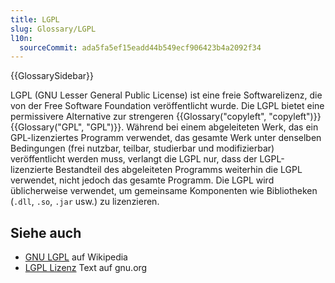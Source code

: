 ```yaml
---
title: LGPL
slug: Glossary/LGPL
l10n:
  sourceCommit: ada5fa5ef15eadd44b549ecf906423b4a2092f34
---
```


{{GlossarySidebar}}

LGPL (GNU Lesser General Public License) ist eine freie Softwarelizenz, die von der Free Software Foundation veröffentlicht wurde. Die LGPL bietet eine permissivere Alternative zur strengeren {{Glossary("copyleft", "copyleft")}} {{Glossary("GPL", "GPL")}}. Während bei einem abgeleiteten Werk, das ein GPL-lizenziertes Programm verwendet, das gesamte Werk unter denselben Bedingungen (frei nutzbar, teilbar, studierbar und modifizierbar) veröffentlicht werden muss, verlangt die LGPL nur, dass der LGPL-lizenzierte Bestandteil des abgeleiteten Programms weiterhin die LGPL verwendet, nicht jedoch das gesamte Programm. Die LGPL wird üblicherweise verwendet, um gemeinsame Komponenten wie Bibliotheken (`.dll`, `.so`, `.jar` usw.) zu lizenzieren.

## Siehe auch

- [GNU LGPL](https://en.wikipedia.org/wiki/GNU_Lesser_General_Public_License) auf Wikipedia
- [LGPL Lizenz](https://www.gnu.org/licenses/lgpl-3.0.html) Text auf gnu.org
